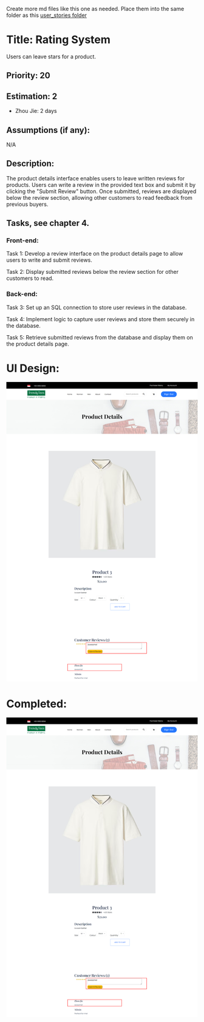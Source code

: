 Create more md files like this one as needed. Place them into the same folder 
as this [user_stories folder](./)

# Title: Rating System

Users can leave stars for a product. 

## Priority: 20
 

## Estimation: 2
* Zhou Jie: 2 days
 

## Assumptions (if any):
N/A
## Description:  
The product details interface enables users to leave written reviews for products. Users can write a review in the provided text box and submit it by clicking the "Submit Review" button. Once submitted, reviews are displayed below the review section, allowing other customers to read feedback from previous buyers. 

## Tasks, see chapter 4.

### Front-end:

Task 1: Develop a review interface on the product details page to allow users to write and submit reviews.

Task 2: Display submitted reviews below the review section for other customers to read.

### Back-end:

Task 3: Set up an SQL connection to store user reviews in the database.

Task 4: Implement logic to capture user reviews and store them securely in the database.

Task 5: Retrieve submitted reviews from the database and display them on the product details page.



# UI Design:
![alt text](pictures/reviewSystem1.png)
 


# Completed:
![alt text](pictures/reviewSystem1.png)
 